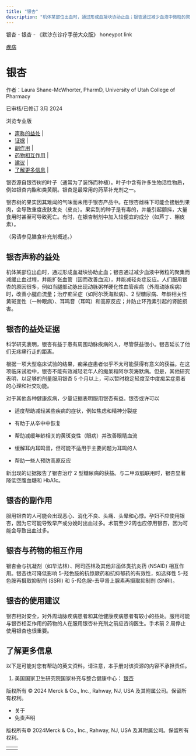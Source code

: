```yaml
---
title: "银杏"
description: "机体某部位出血时，通过形成血凝块协助止血；银杏通过减少血液中微粒的聚集而减缓止血过程，并能扩张血管（因而改善血流），并能减轻炎症反应。人们服用银杏的原因很多，例如当腿部动脉出现动脉粥样硬化性血管疾病（外周动脉疾病）时，改善小腿血流量；治疗痴呆症（如阿尔茨海默病）、2 型糖尿病、年龄相关性黄斑变性（一种眼病）、耳鸣音（耳鸣）和高原反应；并防止环孢素引起的肾脏损害。"
---
```


﻿银杏 \- 银杏 \- 《默沙东诊疗手册大众版》 honeypot link



[疾病](https://www.merckmanuals.com/home/resourcespages/healthyliving_rel2.3)

# 银杏

作者：Laura Shane-McWhorter, PharmD, University of Utah College of Pharmacy

已审核/已修订 3月 2024

浏览专业版

- [声称的益处](#声称的益处_v61151587_zh) \|
- [证据](#证据_v61151596_zh) \|
- [副作用](#副作用_v61151619_zh) \|
- [药物相互作用](#药物相互作用_v61151622_zh) \|
- [建议](#建议_v61151628_zh) \|
- [了解更多信息](#了解更多信息_v88388245_zh) \|

银杏源自银杏树的叶子（通常为了装饰而种植）。叶子中含有许多生物活性物质，例如银杏内酯和类黄酮。银杏是最常用的药草补充剂之一。

银杏树的果实因其难闻的气味而未用于银杏产品中。在银杏雌株下可能会接触到果肉，会导致重度皮肤发炎（皮炎）。果实到的种子是有毒的，并能引起颤抖，大量食用时甚至可导致死亡。有时，在银杏制剂中加入较便宜的成分（如芦丁、槲皮素）。

（另请参见膳食补充剂概述。）

## 银杏声称的益处

机体某部位出血时，通过形成血凝块协助止血；银杏通过减少血液中微粒的聚集而减缓止血过程，并能扩张血管（因而改善血流），并能减轻炎症反应。人们服用银杏的原因很多，例如当腿部动脉出现动脉粥样硬化性血管疾病（外周动脉疾病）时，改善小腿血流量；治疗痴呆症（如阿尔茨海默病）、2 型糖尿病、年龄相关性黄斑变性（一种眼病）、耳鸣音（耳鸣）和高原反应；并防止环孢素引起的肾脏损害。

## 银杏的益处证据

科学研究表明，银杏有益于患有周围动脉疾病的人，尽管获益很小。银杏延长了他们无疼痛行走的距离。

根据一项大型临床试验的结果，痴呆症患者似乎不太可能获得有意义的获益。在这项临床试验中，银杏不能有效减轻老年人的痴呆和阿尔茨海默病。但是，其他研究表明，以足够的剂量服用银杏 5 个月以上，可以暂时稳定轻度至中度痴呆症患者的心理和社交功能。

对于其他各种健康疾病，少量证据表明服用银杏有益。银杏或许可以

- 适度帮助减轻某些疾病的症状，例如焦虑和精神分裂症

- 有助于从卒中中恢复

- 帮助减缓年龄相关的黄斑变性（眼病）并改善眼睛血流

- 缓解耳内耳鸣音，但可能不适用于主要问题为耳鸣的人

- 帮助一些人预防高原反应


新出现的证据报告了银杏治疗 2 型糖尿病的获益。与二甲双胍联用时，银杏显著降低空腹血糖和 HbA1c。

## 银杏的副作用

服用银杏的人可能会出现恶心、消化不良、头痛、头晕和心悸。孕妇不应使用银杏，因为它可能导致早产或分娩时出血过多。术前至少2周也应停用银杏，因为可能会导致出血过多。

## 银杏与药物的相互作用

银杏会与抗凝剂（如华法林）、阿司匹林及其他非甾体类抗炎药 (NSAID) 相互作用。银杏也可降低影响 5-羟色胺的抗惊厥药和抗抑郁药的有效性，如选择性 5-羟色胺再摄取抑制剂 (SSRI) 和 5-羟色胺-去甲肾上腺素再摄取抑制剂 (SNRI)。

## 银杏的使用建议

银杏相对安全，对外周动脉疾病患者和其他健康疾病患者有较小的益处。服用可能与银杏相互作用的药物的人在服用银杏补充剂之前应咨询医生。手术前 2 周停止使用银杏也很重要。

## 了解更多信息

以下是可能对您有帮助的英文资料。请注意，本手册对该资源的内容不承担责任。

1. 美国国家卫生研究院国家补充与整合健康中心： [银杏](https://www.nccih.nih.gov/health/ginkgo)




版权所有 © 2024
Merck & Co., Inc., Rahway, NJ, USA 及其附属公司。保留所有权利。

- 关于
- 免责声明

版权所有© 2024Merck & Co., Inc., Rahway, NJ, USA 及其附属公司。保留所有权利。

|     |     |
| --- | --- |
|  |  |